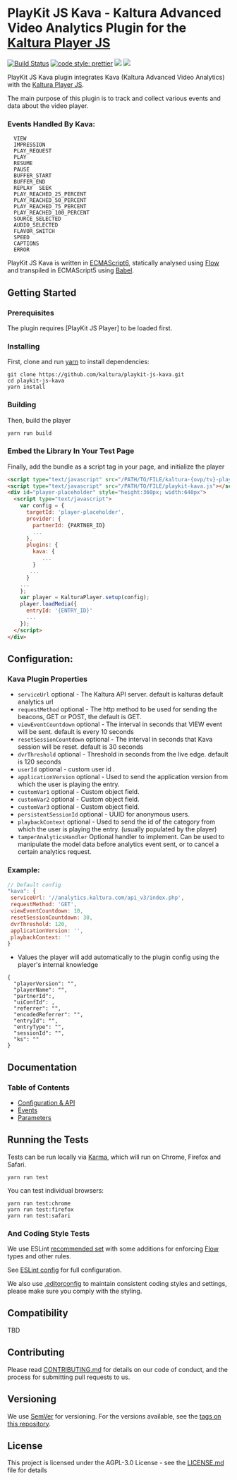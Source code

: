 # PlayKit JS Kava - Kaltura Advanced Video Analytics Plugin for the [Kaltura Player JS]

[![Build Status](https://github.com/kaltura/playkit-js-kava/actions/workflows/run_canary_full_flow.yaml/badge.svg)](https://github.com/kaltura/playkit-js-kava/actions/workflows/run_canary_full_flow.yaml)
[![code style: prettier](https://img.shields.io/badge/code_style-prettier-ff69b4.svg?style=flat-square)](https://github.com/prettier/prettier)
[![](https://img.shields.io/npm/v/@playkit-js/playkit-js-kava/latest.svg)](https://www.npmjs.com/package/@playkit-js/playkit-js-kava)
[![](https://img.shields.io/npm/v/@playkit-js/playkit-js-kava/canary.svg)](https://www.npmjs.com/package/@playkit-js/playkit-js-kava/v/canary)

PlayKit JS Kava plugin integrates Kava (Kaltura Advanced Video Analytics) with the [Kaltura Player JS].

The main purpose of this plugin is to track and collect various events and data about the video player.


### Events Handled By Kava:
```
  VIEW
  IMPRESSION
  PLAY_REQUEST
  PLAY
  RESUME
  PAUSE
  BUFFER_START
  BUFFER_END
  REPLAY  SEEK 
  PLAY_REACHED_25_PERCENT 
  PLAY_REACHED_50_PERCENT 
  PLAY_REACHED_75_PERCENT  
  PLAY_REACHED_100_PERCENT
  SOURCE_SELECTED
  AUDIO_SELECTED
  FLAVOR_SWITCH
  SPEED
  CAPTIONS
  ERROR
```  
PlayKit JS Kava is written in [ECMAScript6], statically analysed using [Flow] and transpiled in ECMAScript5 using [Babel].

[flow]: https://flow.org/
[ecmascript6]: https://github.com/ericdouglas/ES6-Learning#articles--tutorials
[babel]: https://babeljs.io

## Getting Started

### Prerequisites

The plugin requires [PlayKit JS Player] to be loaded first.

[kaltura player js]: https://github.com/kaltura/kaltura-player-js

### Installing

First, clone and run [yarn] to install dependencies:

[yarn]: https://yarnpkg.com/lang/en/

```
git clone https://github.com/kaltura/playkit-js-kava.git
cd playkit-js-kava
yarn install
```

### Building

Then, build the player

```javascript
yarn run build
```

### Embed the Library In Your Test Page

Finally, add the bundle as a script tag in your page, and initialize the player

```html
<script type="text/javascript" src="/PATH/TO/FILE/kaltura-{ovp/tv}-player.js"></script>
<script type="text/javascript" src="/PATH/TO/FILE/playkit-kava.js"></script>
<div id="player-placeholder" style="height:360px; width:640px">
  <script type="text/javascript">
    var config = {
      targetId: 'player-placeholder',
      provider: {
        partnerId: {PARTNER_ID}
        ...
      },
      plugins: {
        kava: {
           ...
        }
       ...
      }
    ...
    };
    var player = KalturaPlayer.setup(config);
    player.loadMedia({
      entryId: '{ENTRY_ID}'
      ...
    });
  </script>
</div>
```

## Configuration:

### Kava Plugin Properties

- `serviceUrl` optional -  The Kaltura API server. default is kalturas default analytics url
- `requestMethod`  optional - The http method to be used for sending the beacons, GET or POST, the default is GET.
- `viewEventCountdown` optional - The interval in seconds that VIEW event will be sent. default is every 10 seconds
- `resetSessionCountdown` optional - The interval in seconds that Kava session will be reset. default is 30 seconds
- `dvrThreshold` optional - Threshold in seconds from the live edge. default is 120 seconds
- `userId`  optional - custom user id .
- `applicationVersion` optional -  Used to send the application version from which the user is playing the entry.
- `customVar1` optional - Custom object field.
- `customVar2` optional -  Custom object field.
- `customVar3` optional -  Custom object field.
- `persistentSessionId` optional -  UUID for anonymous users.
- `playbackContext`  optional - Used to send the id of the category from which the user is playing the entry. (usually populated by the player)
- `tamperAnalyticsHandler`  Optional handler to implement. Can be used to manipulate the model data before analytics event sent, or to cancel a certain analytics request.


### Example:

```javascript
// Default config
"kava": {
 serviceUrl: '//analytics.kaltura.com/api_v3/index.php',
 requestMethod: 'GET',
 viewEventCountdown: 10,
 resetSessionCountdown: 30,
 dvrThreshold: 120,
 applicationVersion: '',
 playbackContext: ''
}
```


* Values the player will add automatically to the plugin config using the player's internal knowledge

```
{
  "playerVersion": "", 
  "playerName": "",
  "partnerId":,
  "uiConfId": ,
  "referrer": "",
  "encodedReferrer": "",
  "entryId": "",
  "entryType": "",
  "sessionId": "",
  "ks": ""
}
```

## Documentation

### Table of Contents

- [Configuration & API](docs/configuration-api.md)
- [Events](./docs/kava-events.md)
- [Parameters](./docs/kava-parameters.md)

## Running the Tests

Tests can be run locally via [Karma], which will run on Chrome, Firefox and Safari.

[karma]: https://karma-runner.github.io/1.0/index.html

```
yarn run test
```

You can test individual browsers:

```
yarn run test:chrome
yarn run test:firefox
yarn run test:safari
```

### And Coding Style Tests

We use ESLint [recommended set](http://eslint.org/docs/rules/) with some additions for enforcing [Flow] types and other rules.

See [ESLint config](.eslintrc.json) for full configuration.

We also use [.editorconfig](.editorconfig) to maintain consistent coding styles and settings, please make sure you comply with the styling.

## Compatibility

TBD

## Contributing

Please read [CONTRIBUTING.md](https://gist.github.com/PurpleBooth/b24679402957c63ec426) for details on our code of conduct, and the process for submitting pull requests to us.

## Versioning

We use [SemVer](http://semver.org/) for versioning. For the versions available, see the [tags on this repository](https://github.com/kaltura/playkit-js-kanalytics/tags).

## License

This project is licensed under the AGPL-3.0 License - see the [LICENSE.md](LICENSE.md) file for details
